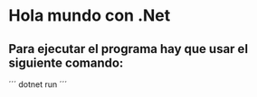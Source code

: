 # Hola mundo con .Net 

## Para ejecutar el programa hay que usar el siguiente comando:
´´´
    dotnet run
´´´
